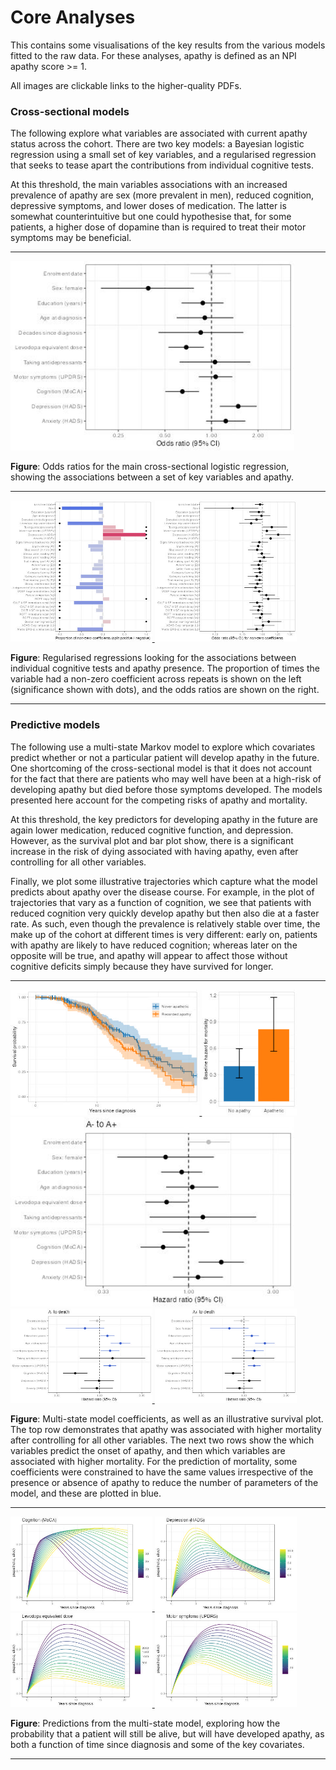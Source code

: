 # Core Analyses

This contains some visualisations of the key results from the various models
fitted to the raw data. For these analyses, apathy is defined as an NPI apathy
score >= 1.

All images are clickable links to the higher-quality PDFs.

### Cross-sectional models

The following explore what variables are associated with current apathy status
across the cohort. There are two key models: a Bayesian logistic regression
using a small set of key variables, and a regularised regression that seeks to
tease apart the contributions from individual cognitive tests.

At this threshold, the main variables associations with an increased prevalence
of apathy are sex (more prevalent in men), reduced cognition, depressive
symptoms, and lower doses of medication. The latter is somewhat
counterintuitive but one could hypothesise that, for some patients, a higher
dose of dopamine than is required to treat their motor symptoms may be
beneficial.

---------

<a href="Figures/cross-sectional_logistic-regression_npi-1.pdf">
<img src="Figures/cross-sectional_logistic-regression_npi-1.jpg" width="90%">
</a>

**Figure**: Odds ratios for the main cross-sectional logistic regression,
showing the associations between a set of key variables and apathy.

---------

<a href="Figures/individual-tests_proportions_npi-1.pdf">
<img src="Figures/individual-tests_proportions_npi-1.jpg" width="45%">
</a>
<a href="Figures/individual-tests_coefs_npi-1.pdf">
<img src="Figures/individual-tests_coefs_npi-1.jpg" width="45%">
</a>

**Figure**: Regularised regressions looking for the associations between
individual cognitive tests and apathy presence. The proportion of times the
variable had a non-zero coefficient across repeats is shown on the left
(significance shown with dots), and the odds ratios are shown on the right.

---------

### Predictive models

The following use a multi-state Markov model to explore which covariates
predict whether or not a particular patient will develop apathy in the future.
One shortcoming of the cross-sectional model is that it does not account for
the fact that there are patients who may well have been at a high-risk of
developing apathy but died before those symptoms developed. The models
presented here account for the competing risks of apathy and mortality.

At this threshold, the key predictors for developing apathy in the future are
again lower medication, reduced cognitive function, and depression. However, as
the survival plot and bar plot show, there is a significant increase in the
risk of dying associated with having apathy, even after controlling for all
other variables.

Finally, we plot some illustrative trajectories which capture what the model
predicts about apathy over the disease course. For example, in the plot of
trajectories that vary as a function of cognition, we see that patients with
reduced cognition very quickly develop apathy but then also die at a faster
rate. As such, even though the prevalence is relatively stable over time, the
make up of the cohort at different times is very different: early on, patients
with apathy are likely to have reduced cognition; whereas later on the opposite
will be true, and apathy will appear to affect those without cognitive deficits
simply because they have survived for longer.

---------

<a href="Figures/survival_ever-apathetic_npi-1.pdf">
<img src="Figures/survival_ever-apathetic_npi-1.jpg" width="60%">
</a>
<a href="Figures/predictive-analyses_baseline-hazard_npi-1.pdf">
<img src="Figures/predictive-analyses_baseline-hazard_npi-1.jpg" width="30%">
</a>

<a href="Figures/predictive-analyses_coefs-1-2_npi-1.pdf">
<img src="Figures/predictive-analyses_coefs-1-2_npi-1.jpg" width="90%">
</a>

<a href="Figures/predictive-analyses_coefs-1-3_npi-1.pdf">
<img src="Figures/predictive-analyses_coefs-1-3_npi-1.jpg" width="45%">
</a>
<a href="Figures/predictive-analyses_coefs-2-3_npi-1.pdf">
<img src="Figures/predictive-analyses_coefs-2-3_npi-1.jpg" width="45%">
</a>

**Figure**: Multi-state model coefficients, as well as an illustrative survival
plot. The top row demonstrates that apathy was associated with higher mortality
after controlling for all other variables. The next two rows show the which
variables predict the onset of apathy, and then which variables are associated
with higher mortality. For the prediction of mortality, some coefficients were
constrained to have the same values irrespective of the presence or absence of
apathy to reduce the number of parameters of the model, and these are plotted
in blue.

---------

<a href="Figures/predictive-analyses_trajectories-MoCA_npi-1.pdf">
<img src="Figures/predictive-analyses_trajectories-MoCA_npi-1.jpg" width="45%">
</a>
<a href="Figures/predictive-analyses_trajectories-HADS_depression_npi-1.pdf">
<img src="Figures/predictive-analyses_trajectories-HADS_depression_npi-1.jpg" width="45%">
</a>

<a href="Figures/predictive-analyses_trajectories-transformed-dose_npi-1.pdf">
<img src="Figures/predictive-analyses_trajectories-transformed_dose_npi-1.jpg" width="45%">
</a>
<a href="Figures/predictive-analyses_trajectories-UPDRS_motor_score_npi-1.pdf">
<img src="Figures/predictive-analyses_trajectories-UPDRS_motor_score_npi-1.jpg" width="45%">
</a>

**Figure**: Predictions from the multi-state model, exploring how the
probability that a patient will still be alive, but will have developed apathy,
as both a function of time since diagnosis and some of the key covariates.

---------
